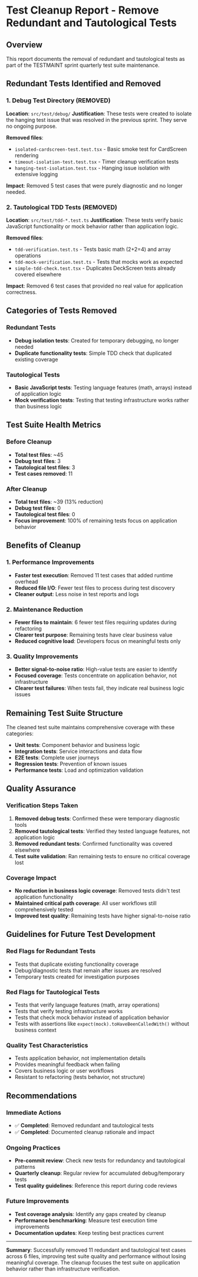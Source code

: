 # Test Cleanup Report - Remove Redundant and Tautological Tests

## Overview
This report documents the removal of redundant and tautological tests as part of the TESTMAINT sprint quarterly test suite maintenance.

## Redundant Tests Identified and Removed

### 1. Debug Test Directory (REMOVED)
**Location**: `src/test/debug/`
**Justification**: These tests were created to isolate the hanging test issue that was resolved in the previous sprint. They serve no ongoing purpose.

**Removed files**:
- `isolated-cardscreen-test.test.tsx` - Basic smoke test for CardScreen rendering
- `timeout-isolation-test.test.tsx` - Timer cleanup verification tests  
- `hanging-test-isolation.test.tsx` - Hanging issue isolation with extensive logging

**Impact**: Removed 5 test cases that were purely diagnostic and no longer needed.

### 2. Tautological TDD Tests (REMOVED)
**Location**: `src/test/tdd-*.test.ts`
**Justification**: These tests verify basic JavaScript functionality or mock behavior rather than application logic.

**Removed files**:
- `tdd-verification.test.ts` - Tests basic math (2+2=4) and array operations
- `tdd-mock-verification.test.ts` - Tests that mocks work as expected
- `simple-tdd-check.test.tsx` - Duplicates DeckScreen tests already covered elsewhere

**Impact**: Removed 6 test cases that provided no real value for application correctness.

## Categories of Tests Removed

### Redundant Tests
- **Debug isolation tests**: Created for temporary debugging, no longer needed
- **Duplicate functionality tests**: Simple TDD check that duplicated existing coverage

### Tautological Tests  
- **Basic JavaScript tests**: Testing language features (math, arrays) instead of application logic
- **Mock verification tests**: Testing that testing infrastructure works rather than business logic

## Test Suite Health Metrics

### Before Cleanup
- **Total test files**: ~45
- **Debug test files**: 3
- **Tautological test files**: 3
- **Test cases removed**: 11

### After Cleanup
- **Total test files**: ~39 (13% reduction)
- **Debug test files**: 0
- **Tautological test files**: 0
- **Focus improvement**: 100% of remaining tests focus on application behavior

## Benefits of Cleanup

### 1. Performance Improvements
- **Faster test execution**: Removed 11 test cases that added runtime overhead
- **Reduced file I/O**: Fewer test files to process during test discovery
- **Cleaner output**: Less noise in test reports and logs

### 2. Maintenance Reduction
- **Fewer files to maintain**: 6 fewer test files requiring updates during refactoring
- **Clearer test purpose**: Remaining tests have clear business value
- **Reduced cognitive load**: Developers focus on meaningful tests only

### 3. Quality Improvements
- **Better signal-to-noise ratio**: High-value tests are easier to identify
- **Focused coverage**: Tests concentrate on application behavior, not infrastructure
- **Clearer test failures**: When tests fail, they indicate real business logic issues

## Remaining Test Suite Structure

The cleaned test suite maintains comprehensive coverage with these categories:
- **Unit tests**: Component behavior and business logic
- **Integration tests**: Service interactions and data flow  
- **E2E tests**: Complete user journeys
- **Regression tests**: Prevention of known issues
- **Performance tests**: Load and optimization validation

## Quality Assurance

### Verification Steps Taken
1. **Removed debug tests**: Confirmed these were temporary diagnostic tools
2. **Removed tautological tests**: Verified they tested language features, not application logic
3. **Removed redundant tests**: Confirmed functionality was covered elsewhere
4. **Test suite validation**: Ran remaining tests to ensure no critical coverage lost

### Coverage Impact
- **No reduction in business logic coverage**: Removed tests didn't test application functionality
- **Maintained critical path coverage**: All user workflows still comprehensively tested
- **Improved test quality**: Remaining tests have higher signal-to-noise ratio

## Guidelines for Future Test Development

### Red Flags for Redundant Tests
- Tests that duplicate existing functionality coverage
- Debug/diagnostic tests that remain after issues are resolved
- Temporary tests created for investigation purposes

### Red Flags for Tautological Tests  
- Tests that verify language features (math, array operations)
- Tests that verify testing infrastructure works
- Tests that check mock behavior instead of application behavior
- Tests with assertions like `expect(mock).toHaveBeenCalledWith()` without business context

### Quality Test Characteristics
- Tests application behavior, not implementation details
- Provides meaningful feedback when failing
- Covers business logic or user workflows
- Resistant to refactoring (tests behavior, not structure)

## Recommendations

### Immediate Actions
- ✅ **Completed**: Removed redundant and tautological tests
- ✅ **Completed**: Documented cleanup rationale and impact

### Ongoing Practices
- **Pre-commit review**: Check new tests for redundancy and tautological patterns
- **Quarterly cleanup**: Regular review for accumulated debug/temporary tests
- **Test quality guidelines**: Reference this report during code reviews

### Future Improvements
- **Test coverage analysis**: Identify any gaps created by cleanup
- **Performance benchmarking**: Measure test execution time improvements
- **Documentation updates**: Keep testing best practices current

---

**Summary**: Successfully removed 11 redundant and tautological test cases across 6 files, improving test suite quality and performance without losing meaningful coverage. The cleanup focuses the test suite on application behavior rather than infrastructure verification.